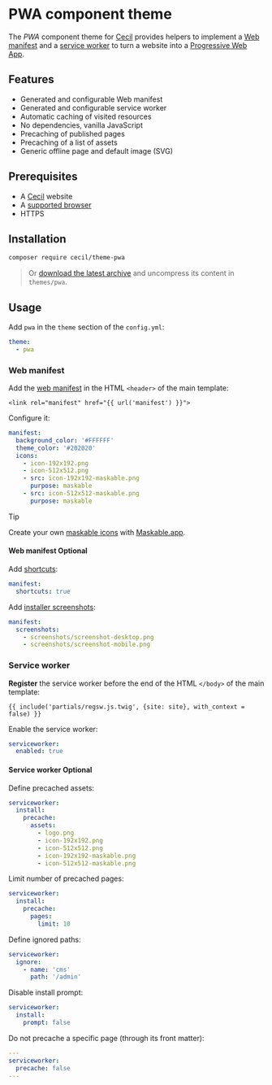 # PWA component theme

The _PWA_ component theme for [Cecil](https://cecil.app) provides helpers to implement a [Web manifest](https://developer.mozilla.org/docs/Web/Manifest) and a [service worker](https://developer.mozilla.org/docs/Web/API/Service_Worker_API) to turn a website into a [Progressive Web App](https://web.dev/explore/progressive-web-apps).

## Features

- Generated and configurable Web manifest
- Generated and configurable service worker
- Automatic caching of visited resources
- No dependencies, vanilla JavaScript
- Precaching of published pages
- Precaching of a list of assets
- Generic offline page and default image (SVG)

## Prerequisites

- A [Cecil](https://cecil.app) website
- A [supported browser](https://caniuse.com/serviceworkers)
- HTTPS

## Installation

```bash
composer require cecil/theme-pwa
```

> Or [download the latest archive](https://github.com/Cecilapp/theme-pwa/releases/latest/) and uncompress its content in `themes/pwa`.

## Usage

Add `pwa` in the `theme` section of the `config.yml`:

```yaml
theme:
  - pwa
```

### Web manifest

Add the [web manifest](https://developer.mozilla.org/docs/Web/Manifest) in the HTML `<header>` of the main template:

```twig
<link rel="manifest" href="{{ url('manifest') }}">
```

Configure it:

```yaml
manifest:
  background_color: '#FFFFFF'
  theme_color: '#202020'
  icons:
    - icon-192x192.png
    - icon-512x512.png
    - src: icon-192x192-maskable.png
      purpose: maskable
    - src: icon-512x512-maskable.png
      purpose: maskable
```

> [!TIP]
> Create your own [maskable icons](https://web.dev/articles/maskable-icon) with [Maskable.app](https://maskable.app/editor).

#### Web manifest Optional

Add [shortcuts](https://developer.mozilla.org/docs/Web/Manifest/shortcuts):

```yaml
manifest:
  shortcuts: true
```

Add [installer screenshots](https://developer.mozilla.org/docs/Web/Manifest/screenshots):

```yaml
manifest:
  screenshots:
    - screenshots/screenshot-desktop.png
    - screenshots/screenshot-mobile.png
```

### Service worker

**Register** the service worker before the end of the HTML `</body>` of the main template:

```twig
{{ include('partials/regsw.js.twig', {site: site}, with_context = false) }}
```

Enable the service worker:

```yaml
serviceworker:
  enabled: true
```

#### Service worker Optional

Define precached assets:

```yaml
serviceworker:
  install:
    precache:
      assets:
        - logo.png
        - icon-192x192.png
        - icon-512x512.png
        - icon-192x192-maskable.png
        - icon-512x512-maskable.png
```

Limit number of precached pages:

```yaml
serviceworker:
  install:
    precache:
      pages:
        limit: 10
```

Define ignored paths:

```yaml
serviceworker:
  ignore:
    - name: 'cms'
      path: '/admin'
```

Disable install prompt:

```yaml
serviceworker:
  install:
    prompt: false
```

Do not precache a specific page (through its front matter):

```yaml
---
serviceworker:
  precache: false
---
```
